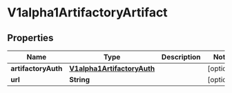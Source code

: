 

# V1alpha1ArtifactoryArtifact

## Properties

Name | Type | Description | Notes
------------ | ------------- | ------------- | -------------
**artifactoryAuth** | [**V1alpha1ArtifactoryAuth**](V1alpha1ArtifactoryAuth.md) |  |  [optional]
**url** | **String** |  |  [optional]



